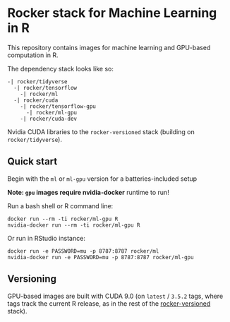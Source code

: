 # Rocker stack for Machine Learning in R 

This repository contains images for machine learning and GPU-based computation
in R.  




The dependency stack looks like so: 

```
-| rocker/tidyverse
  -| rocker/tensorflow
    -| rocker/ml
  -| rocker/cuda 
    -| rocker/tensorflow-gpu
      -| rocker/ml-gpu
    -| rocker/cuda-dev
```


Nvidia CUDA libraries to the `rocker-versioned`
stack (building on `rocker/tidyverse`). 

## Quick start

Begin with the `ml` or `ml-gpu` version for a batteries-included setup


**Note: `gpu` images require nvidia-docker** runtime to run!  

Run a bash shell or R command line:

```
docker run --rm -ti rocker/ml-gpu R
nvidia-docker run --rm -ti rocker/ml-gpu R
```

Or run in RStudio instance:

```
docker run -e PASSWORD=mu -p 8787:8787 rocker/ml
nvidia-docker run -e PASSWORD=mu -p 8787:8787 rocker/ml-gpu
```


## Versioning

GPU-based images are built with CUDA 9.0 (on `latest` / `3.5.2` tags, where
tags track the current R release, as in the rest of the
[rocker-versioned](https://github.com/rocker-org/rocker-versioned) stack).



